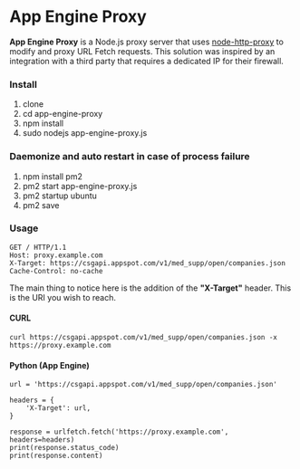 # App Engine Proxy

**App Engine Proxy** is a Node.js proxy server that uses [node-http-proxy](https://github.com/nodejitsu/node-http-proxy) to modify and proxy URL Fetch requests.  This solution was inspired by an integration with a third party that requires a dedicated IP for their firewall.

### Install
1) clone
2) cd app-engine-proxy
3) npm install
4) sudo nodejs app-engine-proxy.js

### Daemonize and auto restart in case of process failure
1) npm install pm2
2) pm2 start app-engine-proxy.js
3) pm2 startup ubuntu
4) pm2 save

### Usage
````
GET / HTTP/1.1
Host: proxy.example.com
X-Target: https://csgapi.appspot.com/v1/med_supp/open/companies.json
Cache-Control: no-cache
````
The main thing to notice here is the addition of the **"X-Target"** header.  This is the URI you wish to reach.

#### CURL
````
curl https://csgapi.appspot.com/v1/med_supp/open/companies.json -x https://proxy.example.com
````
#### Python (App Engine)
````
url = 'https://csgapi.appspot.com/v1/med_supp/open/companies.json'

headers = {
    'X-Target': url,
}

response = urlfetch.fetch('https://proxy.example.com', headers=headers)
print(response.status_code)
print(response.content)

````
